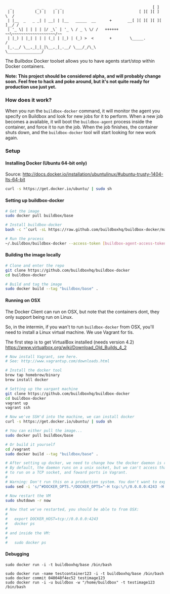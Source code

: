 ```
  _           _ _     _ _                                        [ ]
 | |         (_) |   | | |                                 [ ][ ][ ]     \  /
 | |__  _   _ _| | __| | |__   _____  __      +       __[ ][ ][ ][ ][ ]__/ /
 | '_ \| | | | | |/ _\` | '_ \ / _ \ \/ /   ++++++   ~~\~~~~~~~~~~~~~~~~~~~/~~
 | |_) | |_| | | | (_| | |_) | (_) >  <       +        \_____.           /
 |_.__/ \__,_|_|_|\__,_|_.__/ \___/_/\_\                \_______________/
```

The Builbdox Docker toolset allows you to have agents start/stop within Docker
containers.

**Note: This project should be considered alpha, and will probably change soon.
Feel free to hack and poke around, but it's not quite ready for production use just yet.**

### How does it work?

When you run the `buildbox-docker` command, it will monitor the agent you specify
on Buildbox and look for new jobs for it to perform. When a new job becomes a
available, it will boot the `buildbox-agent` process inside the container, and force
it to run the job. When the job finishes, the container shuts down, and the `buildbox-docker`
tool will start looking for new work again.

### Setup

#### Installing Docker (Ubuntu 64-bit only)

Source: http://docs.docker.io/installation/ubuntulinux/#ubuntu-trusty-1404-lts-64-bit

```bash
curl -s https://get.docker.io/ubuntu/ | sudo sh
```

#### Setting up buildbox-docker

```bash
# Get the image
sudo docker pull buildbox/base

# Install buildbox-docker
bash -c "`curl -sL https://raw.github.com/buildboxhq/buildbox-docker/master/install.sh`"

# Run the process
~/.buildbox/buildbox-docker --access-token [buildbox-agent-access-token]
```

#### Building the image locally

```bash
# Clone and enter the repo
git clone https://github.com/buildboxhq/buildbox-docker
cd buildbox-docker

# Build and tag the image
sudo docker build --tag "buildbox/base" .
```

#### Running on OSX

The Docker Client can run on OSX, but note that the containers dont, they only support being run on Linux.

So, in the intermin, if you wan't to run `buildbox-docker` from OSX, you'll need to install a Linux virtual machine. We use Vagrant for tis.

The first step is to get VirtualBox installed (needs version 4.2) https://www.virtualbox.org/wiki/Download_Old_Builds_4_2

```bash
# Now install Vagrant, see here.
# See: http://www.vagrantup.com/downloads.html

# Install the docker tool
brew tap homebrew/binary
brew install docker

# Setting up the vargant machine
git clone https://github.com/buildboxhq/buildbox-docker
cd buildbox-docker
vagrant up
vagrant ssh

# Now we've SSH'd into the machine, we can install docker
curl -s https://get.docker.io/ubuntu/ | sudo sh

# You can either pull the image...
sudo docker pull buildbox/base

# Or build it yourself
cd /vagrant
sudo docker build --tag "buildbox/base" .

# After setting up docker, we need to change how the docker daemon is run.
# By default, the daemon runs on a unix socket, but we can't access that from OSX. So we need to change it
# to run on a TCP socket, and foward ports in Vagrant.
#
# Warning: Don't run this on a production system. You don't want to expose docker like this there.
sudo sed -i 's/^#DOCKER_OPTS.*/DOCKER_OPTS="-H tcp:\/\/0.0.0.0:4243 -H unix:\/\/var\/run\/docker.sock"/g' /etc/default/docker

# Now restart the VM
sudo shutdown -r now

# Now that we've restarted, you should be able to from OSX:
#
#   export DOCKER_HOST=tcp://0.0.0.0:4243
#   docker ps
#
# and inside the VM:
#
#   sudo docker ps
```

#### Debugging

```
sudo docker run -i -t buildboxhq/base /bin/bash

sudo docker run -name testcontainer123 -i -t buildboxhq/base /bin/bash
sudo docker commit 040048f4ec52 testimage123
sudo docker run -i -u buildbox -w "/home/buildbox" -t testimage123 /bin/bash
```
